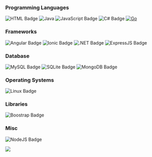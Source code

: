 ### Programming Languages
![HTML Badge](https://img.shields.io/badge/HTML-239120?style=for-the-badge&logo=html5&logoColor=white) ![Java](https://img.shields.io/badge/java-fca11e.svg?style=for-the-badge&logo=java&logoColor=white) ![JavaScript Badge](https://img.shields.io/badge/JavaScript-f9fc1e?logo=javascript&logoColor=000&style=for-the-badge) ![C# Badge](https://img.shields.io/badge/C%23-%234a1efc?logo=csharp&logoColor=fff&style=for-the-badge) [![Go](https://img.shields.io/badge/--00ADD8?logo=go&logoColor=ffffff)](https://golang.org/)

### Frameworks
![Angular Badge](https://img.shields.io/badge/Angular-fc4a1e?logo=angular&logoColor=fff&style=for-the-badge) ![Ionic Badge](https://img.shields.io/badge/Ionic-3880FF?logo=ionic&logoColor=fff&style=for-the-badge) ![.NET Badge](https://img.shields.io/badge/.NET-4a1efc?logo=dotnet&logoColor=fff&style=for-the-badge) ![ExpressJS Badge](https://img.shields.io/badge/Express.js-404D59?style=for-the-badge)

### Database
![MySQL Badge](https://img.shields.io/badge/MySQL-4479A1?logo=mysql&logoColor=fff&style=for-the-badge) ![SQLite Badge](https://img.shields.io/badge/SQL-003B57?logo=sqlite&logoColor=fff&style=for-the-badge) ![MongoDB Badge](https://img.shields.io/badge/MongoDB-4EA94B?style=for-the-badge&logo=mongodb&logoColor=white)

### Operating Systems
![Linux Badge](https://img.shields.io/badge/Linux-FCC624?style=for-the-badge&logo=linux&logoColor=black)

### Libraries
![Boostrap Badge](https://img.shields.io/badge/Bootstrap-563D7C?style=for-the-badge&logo=bootstrap&logoColor=white)

### Misc
![NodeJS Badge](https://img.shields.io/badge/Node.js-43853D?style=for-the-badge&logo=node.js&logoColor=white)

![](https://github-readme-stats.vercel.app/api/top-langs/?username=mcdonaghmichael&theme=github_dark&hide_border=false&include_all_commits=false&count_private=false&layout=compact)
